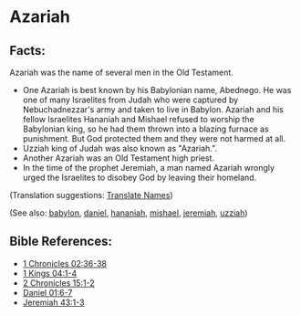 # Azariah #

## Facts: ##

Azariah was the name of several men in the Old Testament.

* One Azariah is best known by his Babylonian name, Abednego. He was one of many Israelites from Judah who were captured by Nebuchadnezzar's army and taken to live in Babylon. Azariah and his fellow Israelites Hananiah and Mishael  refused to worship the Babylonian king, so he had them thrown into a blazing furnace as punishment. But God protected them and they were not harmed at all.
* Uzziah king of Judah was also known as "Azariah.".
* Another Azariah was an Old Testament high priest.
* In the time of the prophet Jeremiah, a man named Azariah wrongly urged the Israelites to disobey God by leaving their homeland.

(Translation suggestions: [Translate Names](https://git.door43.org/Door43/en-ta-translate-vol1/src/master/content/translate_names.md))

(See also: [babylon](../other/babylon.md), [daniel](../other/daniel.md), [hananiah](../other/hananiah.md), [mishael](../other/mishael.md), [jeremiah](../other/jeremiah.md), [uzziah](../other/uzziah.md))

## Bible References: ##

* [1 Chronicles 02:36-38](https://door43.org/en/bible/notes/1ch/02/36)
* [1 Kings 04:1-4](https://door43.org/en/bible/notes/1ki/04/01)
* [2 Chronicles 15:1-2](https://door43.org/en/bible/notes/2ch/15/01)
* [Daniel 01:6-7](https://door43.org/en/bible/notes/dan/01/06)
* [Jeremiah 43:1-3](https://door43.org/en/bible/notes/jer/43/01)

